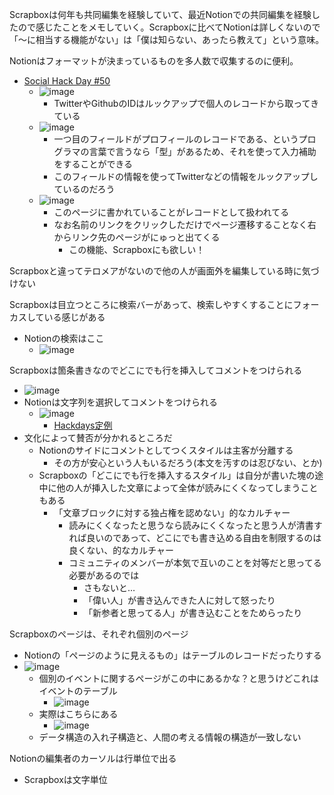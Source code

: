 
Scrapboxは何年も共同編集を経験していて、最近Notionでの共同編集を経験したので感じたことをメモしていく。Scrapboxに比べてNotionは詳しくないので「〜に相当する機能がない」は「僕は知らない、あったら教えて」という意味。

Notionはフォーマットが決まっているものを多人数で収集するのに便利。
- [Social Hack Day #50](https://www.notion.so/code4japan-community/Social-Hack-Day-50-84fd842a943c4ab4800011298cc41f55?pvs=4#67339895a76e4e76b546365380493426)
    - ![image](https://gyazo.com/b3177063df3798512bb6329f861ed91a/thumb/1000)
        - TwitterやGithubのIDはルックアップで個人のレコードから取ってきている
    - ![image](https://gyazo.com/ffd083b0cecbd1616296a0ab49518dd5/thumb/1000)
        - 一つ目のフィールドがプロフィールのレコードである、というプログラマの言葉で言うなら「型」があるため、それを使って入力補助をすることができる
        - このフィールドの情報を使ってTwitterなどの情報をルックアップしているのだろう
    - ![image](https://gyazo.com/b70af155c20bf86cf1fd11a3afc829a8/thumb/1000)
        - このページに書かれていることがレコードとして扱われてる
        - なお名前のリンクをクリックしただけでページ遷移することなく右からリンク先のページがにゅっと出てくる
            - この機能、Scrapboxにも欲しい！

Scrapboxと違ってテロメアがないので他の人が画面外を編集している時に気づけない

Scrapboxは目立つところに検索バーがあって、検索しやすくすることにフォーカスしている感じがある
- Notionの検索はここ
    - ![image](https://gyazo.com/8fdffb90c43b6de631d6aa892e62deb9/thumb/1000)

Scrapboxは箇条書きなのでどこにでも行を挿入してコメントをつけられる
- ![image](https://gyazo.com/12acfabff2641dc1670d26619ecd1c3a/thumb/1000)
- Notionは文字列を選択してコメントをつけられる
    - ![image](https://gyazo.com/0474c3c39366ca40e1d00613523a6e97/thumb/1000)
        - [Hackdays定例](https://www.notion.so/code4japan-community/Hackdays-ba72b54a61424ded8f5367d7ef4b3c54?pvs=4#2e12457d83b74633a1a2a36f862c4972)
- 文化によって賛否が分かれるところだ
    - Notionのサイドにコメントとしてつくスタイルは主客が分離する
        - その方が安心という人もいるだろう(本文を汚すのは忍びない、とか)
    - Scrapboxの「どこにでも行を挿入するスタイル」は自分が書いた塊の途中に他の人が挿入した文章によって全体が読みにくくなってしまうこともある
        - 「文章ブロックに対する独占権を認めない」的なカルチャー
            - 読みにくくなったと思うなら読みにくくなったと思う人が清書すれば良いのであって、どこにでも書き込める自由を制限するのは良くない、的なカルチャー
            - コミュニティのメンバーが本気で互いのことを対等だと思ってる必要があるのでは
                - さもないと…
                - 「偉い人」が書き込んできた人に対して怒ったり
                - 「新参者と思ってる人」が書き込むことをためらったり

Scrapboxのページは、それぞれ個別のページ
- Notionの「ページのように見えるもの」はテーブルのレコードだったりする
- ![image](https://gyazo.com/453b174d01a45c080ca1441b7754bd67/thumb/1000)
    - 個別のイベントに関するページがこの中にあるかな？と思うけどこれはイベントのテーブル
        - ![image](https://gyazo.com/17aff6b6c8833276e85d38f7541d31e3/thumb/1000)
    - 実際はこちらにある
        - ![image](https://gyazo.com/0d2bd9a6c64a20afc7bc1d3507d7e7f4/thumb/1000)
    - データ構造の入れ子構造と、人間の考える情報の構造が一致しない


Notionの編集者のカーソルは行単位で出る
- Scrapboxは文字単位

